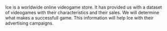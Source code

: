 
Ice is a worldwide online videogame store. It has provided us with a dataset of videogames with their characteristics and their sales. We will determine what makes a successfull game. This information will help Ice with their advertising campaigns.
